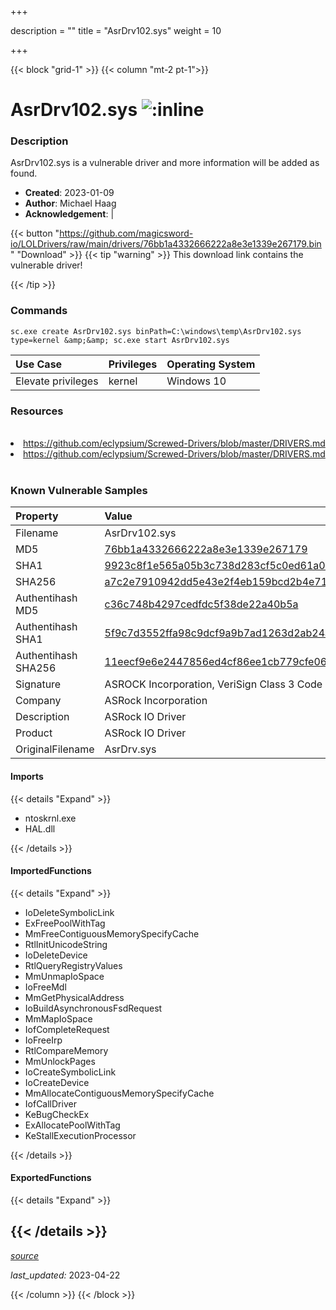 +++

description = ""
title = "AsrDrv102.sys"
weight = 10

+++


{{< block "grid-1" >}}
{{< column "mt-2 pt-1">}}


# AsrDrv102.sys ![:inline](/images/twitter_verified.png) 


### Description

AsrDrv102.sys is a vulnerable driver and more information will be added as found.

- **Created**: 2023-01-09
- **Author**: Michael Haag
- **Acknowledgement**:  | [](https://twitter.com/)

{{< button "https://github.com/magicsword-io/LOLDrivers/raw/main/drivers/76bb1a4332666222a8e3e1339e267179.bin" "Download" >}}
{{< tip "warning" >}}
This download link contains the vulnerable driver!

{{< /tip >}}

### Commands

```
sc.exe create AsrDrv102.sys binPath=C:\windows\temp\AsrDrv102.sys type=kernel &amp;&amp; sc.exe start AsrDrv102.sys
```

| Use Case | Privileges | Operating System | 
|:---- | ---- | ---- |
| Elevate privileges | kernel | Windows 10 |

### Resources
<br>
<li><a href=" https://github.com/eclypsium/Screwed-Drivers/blob/master/DRIVERS.md"> https://github.com/eclypsium/Screwed-Drivers/blob/master/DRIVERS.md</a></li>
<li><a href="https://github.com/eclypsium/Screwed-Drivers/blob/master/DRIVERS.md">https://github.com/eclypsium/Screwed-Drivers/blob/master/DRIVERS.md</a></li>
<br>

### Known Vulnerable Samples

| Property           | Value |
|:-------------------|:------|
| Filename           | AsrDrv102.sys |
| MD5                | [76bb1a4332666222a8e3e1339e267179](https://www.virustotal.com/gui/file/76bb1a4332666222a8e3e1339e267179) |
| SHA1               | [9923c8f1e565a05b3c738d283cf5c0ed61a0b90f](https://www.virustotal.com/gui/file/9923c8f1e565a05b3c738d283cf5c0ed61a0b90f) |
| SHA256             | [a7c2e7910942dd5e43e2f4eb159bcd2b4e71366e34a68109548b9fb12ac0f7cc](https://www.virustotal.com/gui/file/a7c2e7910942dd5e43e2f4eb159bcd2b4e71366e34a68109548b9fb12ac0f7cc) |
| Authentihash MD5   | [c36c748b4297cedfdc5f38de22a40b5a](https://www.virustotal.com/gui/search/authentihash%253Ac36c748b4297cedfdc5f38de22a40b5a) |
| Authentihash SHA1  | [5f9c7d3552ffa98c9dcf9a9b7ad1263d2ab24a2f](https://www.virustotal.com/gui/search/authentihash%253A5f9c7d3552ffa98c9dcf9a9b7ad1263d2ab24a2f) |
| Authentihash SHA256| [11eecf9e6e2447856ed4cf86ee1cb779cfe0672c808bbd5934cf2f09a62d6170](https://www.virustotal.com/gui/search/authentihash%253A11eecf9e6e2447856ed4cf86ee1cb779cfe0672c808bbd5934cf2f09a62d6170) |
| Signature         | ASROCK Incorporation, VeriSign Class 3 Code Signing 2010 CA, VeriSign   |
| Company           | ASRock Incorporation |
| Description       | ASRock IO Driver |
| Product           | ASRock IO Driver |
| OriginalFilename  | AsrDrv.sys |


#### Imports
{{< details "Expand" >}}
* ntoskrnl.exe
* HAL.dll

{{< /details >}}
#### ImportedFunctions
{{< details "Expand" >}}
* IoDeleteSymbolicLink
* ExFreePoolWithTag
* MmFreeContiguousMemorySpecifyCache
* RtlInitUnicodeString
* IoDeleteDevice
* RtlQueryRegistryValues
* MmUnmapIoSpace
* IoFreeMdl
* MmGetPhysicalAddress
* IoBuildAsynchronousFsdRequest
* MmMapIoSpace
* IofCompleteRequest
* IoFreeIrp
* RtlCompareMemory
* MmUnlockPages
* IoCreateSymbolicLink
* IoCreateDevice
* MmAllocateContiguousMemorySpecifyCache
* IofCallDriver
* KeBugCheckEx
* ExAllocatePoolWithTag
* KeStallExecutionProcessor

{{< /details >}}
#### ExportedFunctions
{{< details "Expand" >}}

{{< /details >}}
-----



[*source*](https://github.com/magicsword-io/LOLDrivers/tree/main/yaml/asrdrv102.yaml)

*last_updated:* 2023-04-22








{{< /column >}}
{{< /block >}}
